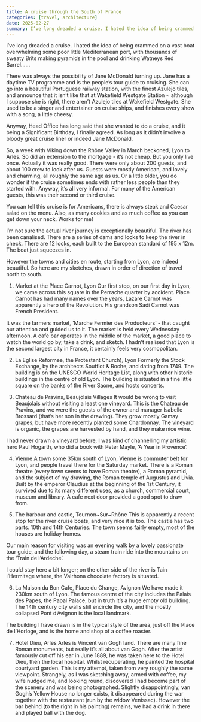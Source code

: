 ```yaml
---
title: A cruise through the South of France
categories: [travel, architecture]
date: 2025-02-27
summary: I’ve long dreaded a cruise. I hated the idea of being crammed on a vast boat overwhelming some poor little Mediterranean port,
---
```


I’ve long dreaded a cruise. I hated the idea of being crammed on a vast boat overwhelming some poor little Mediterranean port, with thousands of sweaty Brits making pyramids in the pool and drinking Watneys Red Barrel……

There was always the possibility of Jane McDonald turning up. Jane has a daytime TV programme and is the people’s tour guide to cruising. She can go into a beautiful Portuguese railway station, with the finest Azulejo tiles, and announce that it isn’t like that at Wakefield Westgate Station ~ although I suppose she is right, there aren’t Azulejo tiles at Wakefield Westgate. She used to be a singer and entertainer on cruise ships, and finishes every show with a song, a little cheesy.

Anyway, Head Office has long said that she wanted to do a cruise, and it being a Significant Birthday, I finally agreed. As long as it didn’t involve a bloody great cruise liner or indeed Jane McDonald.

So, a week with Viking down the Rhône Valley in March beckoned, Lyon to Arles. So did an extension to the mortgage - it’s not cheap. But you only live once. Actually it was really good. There were only about 200 guests, and about 100 crew to look after us. Guests were mostly American, and lovely and charming, all roughly the same age as us. Or a little older, you do wonder if the cruise sometimes ends with rather less people than they started with. Anyway, it’s all very informal. For many of the American guests, this was their second or third cruise.

You can tell this cruise is for Americans, there is always steak and Caesar salad on the menu. Also, as many cookies and as much coffee as you can get down your neck. Works for me!

I’m not sure the actual river journey is exceptionally beautiful. The river has been canalised. There are a series of dams and locks to keep the river in check. There are 12 locks, each built to the European standard of 195 x 12m. The boat just squeezes in.

However the towns and cities en route, starting from Lyon, are indeed beautiful. So here are my sketches, drawn in order of direction of travel north to south.

1. Market at the Place Carnot, Lyon
Our first stop, on our first day in Lyon, we came across this square in the Perrache quarter by accident. Place Carnot has had many names over the years, Lazare Carnot was apparently a hero of the Revolution. His grandson Sadi Carnot was French President.

It was the farmers market, ‘Marche Fermier des Producteurs’ - that caught our attention and guided us to it. The market is held every Wednesday afternoon. A cafe bar operates in the middle of the market, a good place to watch the world go by, take a drink, and sketch. I hadn’t realised that Lyon is the second largest city in France, it certainly feels very cosmopolitan.

2. La Eglise Reformee, the Protestant Church), Lyon
Formerly the Stock Exchange, by the architects Soufflot & Roche, and dating from 1749. The building is on the UNESCO World Heritage List, along with other historic buildings in the centre of old Lyon. The building is situated in a fine little square on the banks of the River Saone, and hosts concerts.

3. Chateau de Pravins, Beaujolais Villages
It would be wrong to visit Beaujolais without visiting a least one vineyard. This is the Chateau de Pravins, and we were the guests of the owner and manager Isabelle Brossard (that’s her son in the drawing). They grow mostly Gamay grapes, but have more recently planted some Chardonnay. The vineyard is organic, the grapes are harvested by hand, and they make nice wine.

I had never drawn a vineyard before, I was kind of channelling my artistic hero Paul Hogarth, who did a book with Peter Mayle, ‘A Year in Provence’.

4. Vienne
A town some 35km south of Lyon, Vienne is commuter belt for Lyon, and people travel there for the Saturday market. There is a Roman theatre (every town seems to have Roman theatre), a Roman pyramid, and the subject of my drawing, the Roman temple of Augustus and Livia. Built by the emperor Claudius at the beginning of the 1st Century, it survived due to its many different uses, as a church, commercial court, museum and library. A cafe next door provided a good spot to draw from.

5. The harbour and castle, Tournon~Sur~Rhône
This is apparently a recent stop for the river cruise boats, and very nice it is too. The castle has two parts. 10th and 14th Centuries. The town seems fairly empty, most of the houses are holiday homes.

Our main reason for visiting was an evening walk by a lovely passionate tour guide, and the following day, a steam train ride into the mountains on the ‘Train de l’Ardeche’.

I could stay here a bit longer; on the other side of the river is Tain l’Hermitage where, the Valrhona chocolate factory is situated.

6. La Maison du Bon Cafe, Place du Change, Avignon
We have made it 230km south of Lyon. The famous centre of the city includes the Palais des Papes, the Papal Palace, but in truth it’s a huge empty old building. The 14th century city walls still encircle the city, and the mostly collapsed Pont d’Avignon is the local landmark.

The building I have drawn is in the typical style of the area, just off the Place de l’Horloge, and is the home and shop of a coffee roaster.

7. Hotel Dieu, Arles
Arles is Vincent van Gogh land. There are many fine Roman monuments, but really it’s all about van Gogh. After the artist famously cut off his ear in June 1889, he was taken here to the Hotel Dieu, then the local hospital. Whilst recuperating, he painted the hospital courtyard garden. This is my attempt, taken from very roughly the same viewpoint. Strangely, as I was sketching away, armed with coffee, my wife nudged me, and looking round, discovered I had become part of the scenery and was being photographed. Slightly disappointingly, van Gogh’s Yellow House no longer exists, it disappeared during the war together with the restaurant (run by the widow Venissac). However the bar behind (to the right in his painting) remains, we had a drink in there and played ball with the dog.
